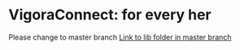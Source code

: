 # VigoraConnect: for every her
Please change to master branch 
[Link to lib folder in master branch]([https://github.com/Its-alida/gdsc_2024/tree/master])
